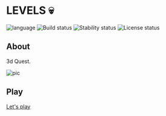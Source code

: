# LEVELS :skull: # 

![language](https://img.shields.io/badge/code-es6-green.svg) 
![Build status](https://img.shields.io/badge/build-passing-green.svg) 
![Stability status](https://img.shields.io/badge/stability-stable-green.svg) 
![License status](https://img.shields.io/badge/license-Beerware-green.svg) 


About
------------   
3d Quest.  
  
  
![pic](https://raw.githubusercontent.com/fire888/webgl2_teach/master/src/assets/start-img.png)

Play
------------ 
[Let's play](http://js.otrisovano.ru/tests/201124_levels/02/)
